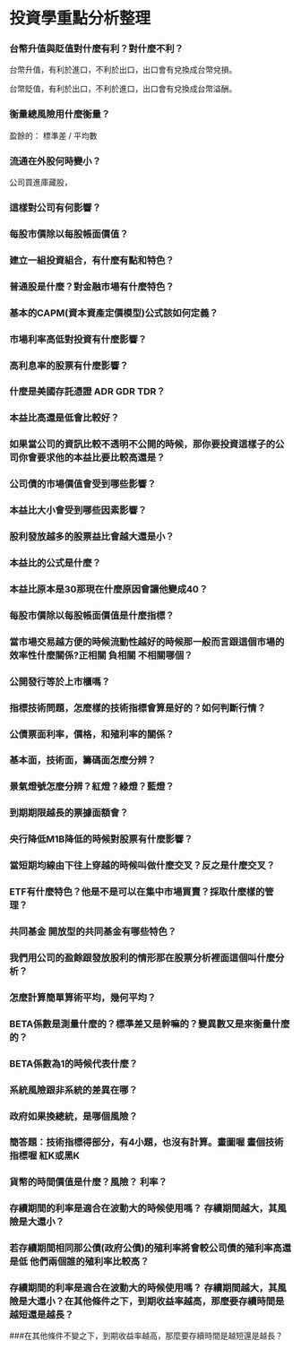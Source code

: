 # 投資學重點分析整理

### 台幣升值與貶值對什麼有利？對什麼不利？

台幣升值，有利於進口，不利於出口，出口會有兌換成台幣兌損。

台幣貶值，有利於出口，不利於進口，出口會有兌換成台幣溢酬。


### 衡量總風險用什麼衡量？

盈餘的： 標準差 / 平均數

### 流通在外股何時變小？

公司買進庫藏股，

### 這樣對公司有何影響？

### 每股市價除以每股帳面價值？

### 建立一組投資組合，有什麼有點和特色？

### 普通股是什麼？對金融市場有什麼特色？

### 基本的CAPM(資本資產定價模型)公式該如何定義？

### 市場利率高低對投資有什麼影響？

### 高利息率的股票有什麼影響？

### 什麼是美國存託憑證 ADR GDR TDR？

### 本益比高還是低會比較好？

### 如果當公司的資訊比較不透明不公開的時候，那你要投資這樣子的公司你會要求他的本益比要比較高還是？

### 公司債的市場價值會受到哪些影響？

### 本益比大小會受到哪些因素影響？

### 股利發放越多的股票益比會越大還是小？

### 本益比的公式是什麼？

### 本益比原本是30那現在什麼原因會讓他變成40？

### 每股市價除以每股帳面價值是什麼指標？

### 當市場交易越方便的時候流動性越好的時候那一般而言跟這個市場的效率性什麼關係?正相關 負相關 不相關哪個？

### 公開發行等於上市櫃嗎？

### 指標技術問題，怎麼樣的技術指標會算是好的？如何判斷行情？

### 公債票面利率，價格，和殖利率的關係？

### 基本面，技術面，籌碼面怎麼分辨？

### 景氣燈號怎麼分辨？紅燈？綠燈？藍燈？

### 到期期限越長的票據面額會？

### 央行降低M1B降低的時候對股票有什麼影響？

### 當短期均線由下往上穿越的時候叫做什麼交叉？反之是什麼交叉？

### ETF有什麼特色？他是不是可以在集中市場買賣？採取什麼樣的管理？

### 共同基金 開放型的共同基金有哪些特色？

### 我們用公司的盈餘跟發放股利的情形那在股票分析裡面這個叫什麼分析？

### 怎麼計算簡單算術平均，幾何平均？

### BETA係數是測量什麼的？標準差又是幹嘛的？變異數又是來衡量什麼的？

### BETA係數為1的時候代表什麼？

### 系統風險跟非系統的差異在哪？

### 政府如果換總統，是哪個風險？

### 簡答題：技術指標得部分，有4小題，也沒有計算。畫圖喔 畫個技術指標喔 紅K或黑K

### 貨幣的時間價值是什麼？風險？ 利率？

### 存續期間的利率是適合在波動大的時候使用嗎？ 存續期間越大，其風險是大還小？

### 若存續期間相同那公債(政府公債)的殖利率將會較公司債的殖利率高還是低 他們兩個誰的殖利率比較高？

### 存續期間的利率是適合在波動大的時候使用嗎？ 存續期間越大，其風險是大還小？在其他條件之下，到期收益率越高，那麼要存續時間是越短還是越長？

###在其他條件不變之下，到期收益率越高，那麼要存續時間是越短還是越長？
